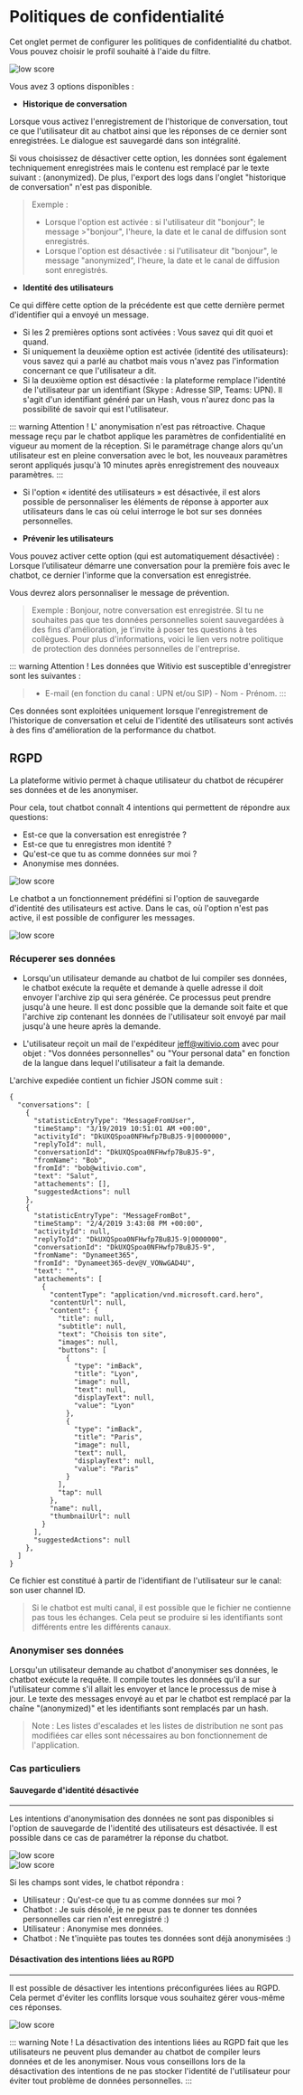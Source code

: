 # Politiques de confidentialité

Cet onglet permet de configurer les politiques de confidentialité du chatbot. Vous pouvez choisir le profil souhaité à l'aide du filtre.

<div class="image_center">
  <img :src="$withBase('/assets/img/fr/parametres/confiden1.png')" alt="low score">
</div>


Vous avez 3 options disponibles :


* **Historique de conversation**

Lorsque vous activez l'enregistrement de l'historique de conversation, tout ce que l'utilisateur dit au chatbot ainsi que les réponses de ce dernier sont enregistrées. Le dialogue est sauvegardé dans son intégralité.

Si vous choisissez de désactiver cette option, les données sont également techniquement enregistrées mais le contenu est remplacé par le texte suivant : (anonymized). De plus, l'export des logs dans l'onglet "historique de conversation" n'est pas disponible.

>Exemple :
>-   Lorsque l'option est activée : si l'utilisateur dit "bonjour"; le message >"bonjour", l'heure, la date et le canal de diffusion sont enregistrés.
>-   Lorsque l'option est désactivée : si l'utilisateur dit "bonjour", le message "anonymized", l'heure, la date et le canal de diffusion sont enregistrés.

* **Identité des utilisateurs**

Ce qui diffère cette option de la précédente est que cette dernière permet d'identifier qui a envoyé un message.

-   Si les 2 premières options sont activées : Vous savez qui dit quoi et quand.
-   Si uniquement la deuxième option est activée (identité des utilisateurs): vous savez qui a parlé au chatbot mais vous n'avez pas l'information concernant ce que l'utilisateur a dit.
-   Si la deuxième option est désactivée : la plateforme remplace l'identité de l'utilisateur par un identifiant (Skype : Adresse SIP, Teams: UPN). Il s'agit d'un identifiant généré par un Hash, vous n'aurez donc pas la possibilité de savoir qui est l'utilisateur.

::: warning Attention !
L' anonymisation n'est pas rétroactive. Chaque message reçu par le chatbot applique les paramètres de confidentialité en vigueur au moment de la réception. Si le paramétrage change alors qu'un utilisateur est en pleine conversation avec le bot, les nouveaux paramètres seront appliqués jusqu'à 10 minutes après enregistrement des nouveaux paramètres.
:::

-   Si l'option « identité des utilisateurs » est désactivée, il est alors possible de personnaliser les éléments de réponse à apporter aux utilisateurs dans le cas où celui interroge le bot sur ses données personnelles.

* **Prévenir les utilisateurs**

Vous pouvez activer cette option (qui est automatiquement désactivée) : Lorsque l’utilisateur démarre une conversation pour la première fois avec le chatbot, ce dernier l'informe que la conversation est enregistrée.

Vous devrez alors personnaliser le message de prévention.

>Exemple : Bonjour, notre conversation est enregistrée. SI tu ne souhaites pas que tes données personnelles soient sauvegardées à des fins d'amélioration, je t'invite à poser tes questions à tes collègues. Pour plus d'informations, voici le lien vers notre politique de protection des données personnelles de l'entreprise.

::: warning Attention !
Les données que Witivio est susceptible d'enregistrer sont les suivantes :
>* E-mail (en fonction du canal : UPN et/ou SIP) - Nom - Prénom.
:::

Ces données sont exploitées uniquement lorsque l'enregistrement de l'historique de conversation et celui de l'identité des utilisateurs sont activés à des fins d'amélioration de la performance du chatbot.


## RGPD

La plateforme witivio permet à chaque utilisateur du chatbot de récupérer ses données et de les anonymiser.

Pour cela, tout chatbot connaît 4 intentions qui permettent de répondre aux questions:

* Est-ce que la conversation est enregistrée ?
* Est-ce que tu enregistres mon identité ?
* Qu'est-ce que tu as comme données sur moi ?
* Anonymise mes données.

<div class="image_center">
  <img :src="$withBase('/assets/img/fr/parametres/rgpd1.png')" alt="low score">
</div>


Le chatbot a un fonctionnement prédéfini si l'option de sauvegarde d'identité des utilisateurs est active. Dans le cas, où l'option n'est pas active, il est possible de configurer les messages.

<div class="image_center">
  <img :src="$withBase('/assets/img/fr/parametres/rgpd2.png')" alt="low score">
</div>


### Récuperer ses données

* Lorsqu'un utilisateur demande au chatbot de lui compiler ses données, le chatbot exécute la requête et demande à quelle adresse il doit envoyer l'archive zip qui sera générée. Ce processus peut prendre jusqu'à une heure. Il est donc possible que la demande soit faite et que l'archive zip contenant les données de l'utilisateur soit envoyé par mail jusqu'à une heure après la demande.

* L'utilisateur reçoit un mail de l'expéditeur jeff@witivio.com avec pour objet : "Vos données personnelles" ou "Your personal data" en fonction de la langue dans lequel l'utilisateur a fait la demande.

L'archive expediée contient un fichier JSON comme suit :

```
{
  "conversations": [
    {
      "statisticEntryType": "MessageFromUser",
      "timeStamp": "3/19/2019 10:51:01 AM +00:00",
      "activityId": "DkUXQSpoa0NFHwfp7BuBJ5-9|0000000",
      "replyToId": null,
      "conversationId": "DkUXQSpoa0NFHwfp7BuBJ5-9",
      "fromName": "Bob",
      "fromId": "bob@witivio.com",
      "text": "Salut",
      "attachements": [],
      "suggestedActions": null
    },
    {
      "statisticEntryType": "MessageFromBot",
      "timeStamp": "2/4/2019 3:43:08 PM +00:00",
      "activityId": null,
      "replyToId": "DkUXQSpoa0NFHwfp7BuBJ5-9|0000000",
      "conversationId": "DkUXQSpoa0NFHwfp7BuBJ5-9",
      "fromName": "Dynameet365",
      "fromId": "Dynameet365-dev@V_VONwGAD4U",
      "text": "",
      "attachements": [
        {
          "contentType": "application/vnd.microsoft.card.hero",
          "contentUrl": null,
          "content": {
            "title": null,
            "subtitle": null,
            "text": "Choisis ton site",
            "images": null,
            "buttons": [
              {
                "type": "imBack",
                "title": "Lyon",
                "image": null,
                "text": null,
                "displayText": null,
                "value": "Lyon"
              },
              {
                "type": "imBack",
                "title": "Paris",
                "image": null,
                "text": null,
                "displayText": null,
                "value": "Paris"
              }
            ],
            "tap": null
          },
          "name": null,
          "thumbnailUrl": null
        }
      ],
      "suggestedActions": null
    },
  ]
}
```

Ce fichier est constitué à partir de l'identifiant de l'utilisateur sur le canal: son user channel ID.


>Si le chatbot est multi canal, il est possible que le fichier ne contienne pas tous les échanges. Cela peut se produire si les identifiants sont différents entre les différents canaux.

### Anonymiser ses données

Lorsqu'un utilisateur demande au chatbot d'anonymiser ses données, le chatbot exécute la requête. Il compile toutes les données qu'il a sur l'utilisateur comme s'il allait les envoyer et lance le processus de mise à jour. Le texte des messages envoyé au et par le chatbot est remplacé par la chaîne "(anonymized)" et les identifiants sont remplacés par un hash.


>Note : Les listes d'escalades et les listes de distribution ne sont pas modifiées car elles sont nécessaires au bon fonctionnement de l'application.


### Cas particuliers

#### Sauvegarde d'identité désactivée
---

Les intentions d'anonymisation des données ne sont pas disponibles si l'option de sauvegarde de l'identité des utilisateurs est désactivée. Il est possible dans ce cas de paramétrer la réponse du chatbot.

<div class="image_center">
  <img :src="$withBase('/assets/img/fr/parametres/rgpd3.png')" alt="low score">
</div>

<div class="image_center">
  <img :src="$withBase('/assets/img/fr/parametres/rgpd4.png')" alt="low score">
</div>


Si les champs sont vides, le chatbot répondra :

* Utilisateur : Qu'est-ce que tu as comme données sur moi ?
* Chatbot : Je suis désolé, je ne peux pas te donner tes données personnelles car rien n'est enregistré :)
* Utilisateur : Anonymise mes données.
* Chatbot : Ne t'inquiète pas toutes tes données sont déjà anonymisées :)

#### Désactivation des intentions liées au RGPD
---

Il est possible de désactiver les intentions préconfigurées liées au RGPD. Cela permet d'éviter les conflits lorsque vous souhaitez gérer vous-même ces réponses.

<div class="image_center">
  <img :src="$withBase('/assets/img/fr/parametres/rgpd5.png')" alt="low score">
</div>

::: warning Note !
La désactivation des intentions liées au RGPD fait que les utilisateurs ne peuvent plus demander au chatbot de compiler leurs données et de les anonymiser. Nous vous conseillons lors de la désactivation des intentions de ne pas stocker l'identité de l'utilisateur pour éviter tout problème de données personnelles.
:::

